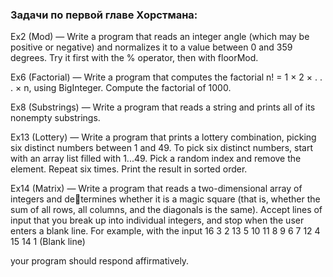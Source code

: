 ### Задачи по первой главе Хорстмана:

Ex2 (Mod) — Write a program that reads an integer angle (which may be positive or negative) and normalizes it to a value between 0 and 359 degrees. Try it first with the % operator, then with floorMod.

Ex6 (Factorial) —  Write a program that computes the factorial n! = 1 × 2 × . . . × n, using BigInteger. Compute the factorial of 1000.

Ex8 (Substrings) — Write a program that reads a string and prints all of its nonempty substrings.

Ex13 (Lottery) — Write a program that prints a lottery combination, picking six distinct numbers between 1 and 49. To pick six distinct numbers, start with an array list filled with 1...49. Pick a random index and remove the element. Repeat six times. Print the result in sorted order.

Ex14 (Matrix) — Write a program that reads a two-dimensional array of integers and determines whether it is a magic square (that is, whether the sum of all rows, all columns, and the diagonals is the same). Accept lines of input that you break up into individual integers, and stop when the user enters a blank line. For example, with the input 
16 3 2 13
5 10 11 8 
9 6 7 12 
4 15 14 1
(Blank line)

your program should respond affirmatively.
